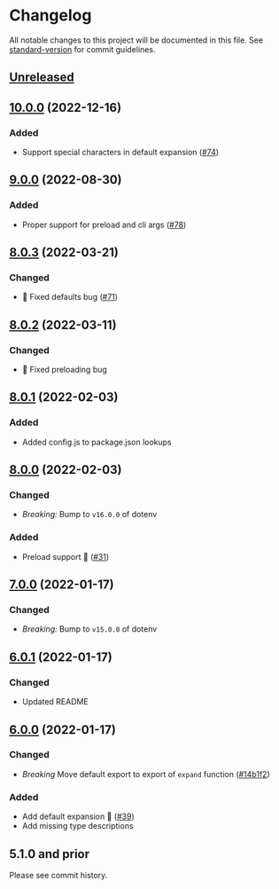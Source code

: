 # Changelog

All notable changes to this project will be documented in this file. See [standard-version](https://github.com/conventional-changelog/standard-version) for commit guidelines.

## [Unreleased](https://github.com/motdotla/dotenv-expand/compare/v10.0.0...master)

## [10.0.0](https://github.com/motdotla/dotenv-expand/compare/v9.0.0...v10.0.0) (2022-12-16)

### Added

- Support special characters in default expansion ([#74](https://github.com/motdotla/dotenv-expand/pull/74))

## [9.0.0](https://github.com/motdotla/dotenv-expand/compare/v8.0.3...v9.0.0) (2022-08-30)

### Added

- Proper support for preload and cli args ([#78](https://github.com/motdotla/dotenv-expand/pull/78))

## [8.0.3](https://github.com/motdotla/dotenv-expand/compare/v8.0.2...v8.0.3) (2022-03-21)

### Changed

- 🐞 Fixed defaults bug ([#71](https://github.com/motdotla/dotenv-expand/pull/71))

## [8.0.2](https://github.com/motdotla/dotenv-expand/compare/v8.0.1...v8.0.2) (2022-03-11)

### Changed

- 🐞 Fixed preloading bug

## [8.0.1](https://github.com/motdotla/dotenv-expand/compare/v8.0.0...v8.0.1) (2022-02-03)

### Added

- Added config.js to package.json lookups

## [8.0.0](https://github.com/motdotla/dotenv-expand/compare/v7.0.0...v8.0.0) (2022-02-03)

### Changed

- _Breaking:_ Bump to `v16.0.0` of dotenv

### Added

- Preload support 🎉 ([#31](https://github.com/motdotla/dotenv-expand/pull/31))

## [7.0.0](https://github.com/motdotla/dotenv-expand/compare/v6.0.1...v7.0.0) (2022-01-17)

### Changed

- _Breaking:_ Bump to `v15.0.0` of dotenv

## [6.0.1](https://github.com/motdotla/dotenv-expand/compare/v6.0.0...v6.0.1) (2022-01-17)

### Changed

- Updated README

## [6.0.0](https://github.com/motdotla/dotenv-expand/compare/v5.1.0...v6.0.0) (2022-01-17)

### Changed

- _Breaking_ Move default export to export of `expand` function ([#14b1f2](https://github.com/motdotla/dotenv-expand/commit/14b1f28f608bc73450dca8c5aaf3a1e4f65e09ca))

### Added

- Add default expansion 🎉 ([#39](https://github.com/motdotla/dotenv-expand/pull/39))
- Add missing type descriptions

## 5.1.0 and prior

Please see commit history.




